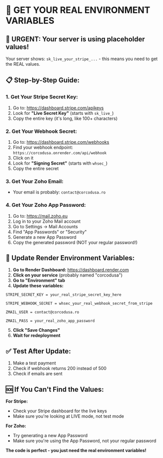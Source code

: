 # 🔑 GET YOUR REAL ENVIRONMENT VARIABLES

## 🚨 **URGENT: Your server is using placeholder values!**

Your server shows: `sk_live_your_stripe_...` - this means you need to get the REAL values.

## 📋 **Step-by-Step Guide:**

### **1. Get Your Stripe Secret Key:**
1. Go to: https://dashboard.stripe.com/apikeys
2. Look for **"Live Secret Key"** (starts with `sk_live_`)
3. Copy the entire key (it's long, like 100+ characters)

### **2. Get Your Webhook Secret:**
1. Go to: https://dashboard.stripe.com/webhooks
2. Find your webhook endpoint: `https://corcodusa.onrender.com/api/webhook`
3. Click on it
4. Look for **"Signing Secret"** (starts with `whsec_`)
5. Copy the entire secret

### **3. Get Your Zoho Email:**
- Your email is probably: `contact@corcodusa.ro`

### **4. Get Your Zoho App Password:**
1. Go to: https://mail.zoho.eu
2. Log in to your Zoho Mail account
3. Go to Settings → Mail Accounts
4. Find "App Passwords" or "Security"
5. Generate a new App Password
6. Copy the generated password (NOT your regular password!)

## 🔧 **Update Render Environment Variables:**

1. **Go to Render Dashboard:** https://dashboard.render.com
2. **Click on your service** (probably named "corcodusa")
3. **Go to "Environment" tab**
4. **Update these variables:**

```
STRIPE_SECRET_KEY = your_real_stripe_secret_key_here
```

```
STRIPE_WEBHOOK_SECRET = whsec_your_real_webhook_secret_from_stripe
```

```
ZMAIL_USER = contact@corcodusa.ro
```

```
ZMAIL_PASS = your_real_zoho_app_password
```

5. **Click "Save Changes"**
6. **Wait for redeployment**

## ✅ **Test After Update:**

1. Make a test payment
2. Check if webhook returns 200 instead of 500
3. Check if emails are sent

## 🆘 **If You Can't Find the Values:**

**For Stripe:**
- Check your Stripe dashboard for the live keys
- Make sure you're looking at LIVE mode, not test mode

**For Zoho:**
- Try generating a new App Password
- Make sure you're using the App Password, not your regular password

**The code is perfect - you just need the real environment variables!** 
